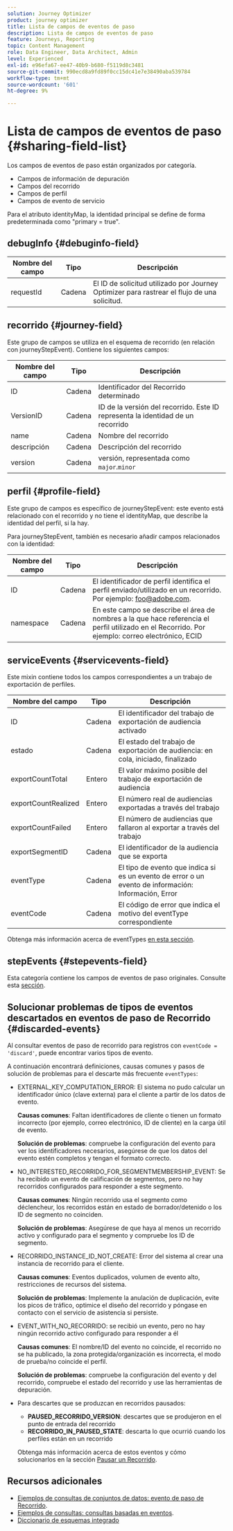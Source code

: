 ```yaml
---
solution: Journey Optimizer
product: journey optimizer
title: Lista de campos de eventos de paso
description: Lista de campos de eventos de paso
feature: Journeys, Reporting
topic: Content Management
role: Data Engineer, Data Architect, Admin
level: Experienced
exl-id: e96efa67-ee47-40b9-b680-f5119d8c3481
source-git-commit: 990ecd8a9fd89f0cc15dc41e7e38490aba539784
workflow-type: tm+mt
source-wordcount: '601'
ht-degree: 9%

---
```


# Lista de campos de eventos de paso {#sharing-field-list}

Los campos de eventos de paso están organizados por categoría.

* Campos de información de depuración
* Campos del recorrido
* Campos de perfil
* Campos de evento de servicio

Para el atributo identityMap, la identidad principal se define de forma predeterminada como &quot;primary = true&quot;.

## debugInfo {#debuginfo-field}

| Nombre del campo | Tipo | Descripción |
|---|---|------------|
| requestId | Cadena | El ID de solicitud utilizado por Journey Optimizer para rastrear el flujo de una solicitud. |

## recorrido {#journey-field}

Este grupo de campos se utiliza en el esquema de recorrido (en relación con journeyStepEvent). Contiene los siguientes campos:

| Nombre del campo | Tipo | Descripción |
|---|---|------------|
| ID | Cadena | Identificador del Recorrido determinado |
| VersionID | Cadena | ID de la versión del recorrido. Este ID representa la identidad de un recorrido |
| name | Cadena | Nombre del recorrido |
| descripción | Cadena | Descripción del recorrido |
| version | Cadena | versión, representada como `major`.`minor` |

## perfil {#profile-field}

Este grupo de campos es específico de journeyStepEvent: este evento está relacionado con el recorrido y no tiene el identityMap, que describe la identidad del perfil, si la hay.

Para journeyStepEvent, también es necesario añadir campos relacionados con la identidad:

| Nombre del campo | Tipo | Descripción |
|---|---|------------|
| ID | Cadena | El identificador de perfil identifica el perfil enviado/utilizado en un recorrido. Por ejemplo: foo@adobe.com. |
| namespace | Cadena | En este campo se describe el área de nombres a la que hace referencia el perfil utilizado en el Recorrido. Por ejemplo: correo electrónico, ECID |

## serviceEvents {#servicevents-field}

Este mixin contiene todos los campos correspondientes a un trabajo de exportación de perfiles.

| Nombre del campo | Tipo | Descripción |
|---|---|------------|
| ID | Cadena | El identificador del trabajo de exportación de audiencia activado |
| estado | Cadena | El estado del trabajo de exportación de audiencia: en cola, iniciado, finalizado |
| exportCountTotal | Entero | El valor máximo posible del trabajo de exportación de audiencia |
| exportCountRealized | Entero | El número real de audiencias exportadas a través del trabajo |
| exportCountFailed | Entero | El número de audiencias que fallaron al exportar a través del trabajo |
| exportSegmentID | Cadena | El identificador de la audiencia que se exporta |
| eventType | Cadena | El tipo de evento que indica si es un evento de error o un evento de información: Información, Error |
| eventCode | Cadena | El código de error que indica el motivo del eventType correspondiente |

Obtenga más información acerca de eventTypes [en esta sección](#discarded-events).

## stepEvents {#stepevents-field}

Esta categoría contiene los campos de eventos de paso originales. Consulte esta [sección](../reports/sharing-legacy-fields.md).


## Solucionar problemas de tipos de eventos descartados en eventos de paso de Recorrido  {#discarded-events}

Al consultar eventos de paso de recorrido para registros con `eventCode = 'discard'`, puede encontrar varios tipos de evento.

A continuación encontrará definiciones, causas comunes y pasos de solución de problemas para el descarte más frecuente `eventTypes`:

* EXTERNAL_KEY_COMPUTATION_ERROR: El sistema no pudo calcular un identificador único (clave externa) para el cliente a partir de los datos de evento.

  **Causas comunes**: Faltan identificadores de cliente o tienen un formato incorrecto (por ejemplo, correo electrónico, ID de cliente) en la carga útil de evento.

  **Solución de problemas**: compruebe la configuración del evento para ver los identificadores necesarios, asegúrese de que los datos del evento estén completos y tengan el formato correcto.

* NO_INTERESTED_RECORRIDO_FOR_SEGMENTMEMBERSHIP_EVENT: Se ha recibido un evento de calificación de segmentos, pero no hay recorridos configurados para responder a este segmento.

  **Causas comunes**: Ningún recorrido usa el segmento como déclencheur, los recorridos están en estado de borrador/detenido o los ID de segmento no coinciden.

  **Solución de problemas**: Asegúrese de que haya al menos un recorrido activo y configurado para el segmento y compruebe los ID de segmento.

* RECORRIDO_INSTANCE_ID_NOT_CREATE: Error del sistema al crear una instancia de recorrido para el cliente.

  **Causas comunes**: Eventos duplicados, volumen de evento alto, restricciones de recursos del sistema.

  **Solución de problemas**: Implemente la anulación de duplicación, evite los picos de tráfico, optimice el diseño del recorrido y póngase en contacto con el servicio de asistencia si persiste.

* EVENT_WITH_NO_RECORRIDO: se recibió un evento, pero no hay ningún recorrido activo configurado para responder a él

  **Causas comunes**: El nombre/ID del evento no coincide, el recorrido no se ha publicado, la zona protegida/organización es incorrecta, el modo de prueba/no coincide el perfil.

  **Solución de problemas**: compruebe la configuración del evento y del recorrido, compruebe el estado del recorrido y use las herramientas de depuración.

* Para descartes que se produzcan en recorridos pausados:

   * **PAUSED_RECORRIDO_VERSION**: descartes que se produjeron en el punto de entrada del recorrido
   * **RECORRIDO_IN_PAUSED_STATE**: descarta lo que ocurrió cuando los perfiles están en un recorrido

  Obtenga más información acerca de estos eventos y cómo solucionarlos en la sección [Pausar un Recorrido](../building-journeys/journey-pause.md#troubleshoot-profile-discards-in-paused-journeys).

## Recursos adicionales

* [Ejemplos de consultas de conjuntos de datos: evento de paso de Recorrido](../data/datasets-query-examples.md#journey-step-event).
* [Ejemplos de consultas: consultas basadas en eventos](query-examples.md#event-based-queries).
* [Diccionario de esquemas integrado](https://experienceleague.adobe.com/tools/ajo-schemas/schema-dictionary.html?lang=es)

